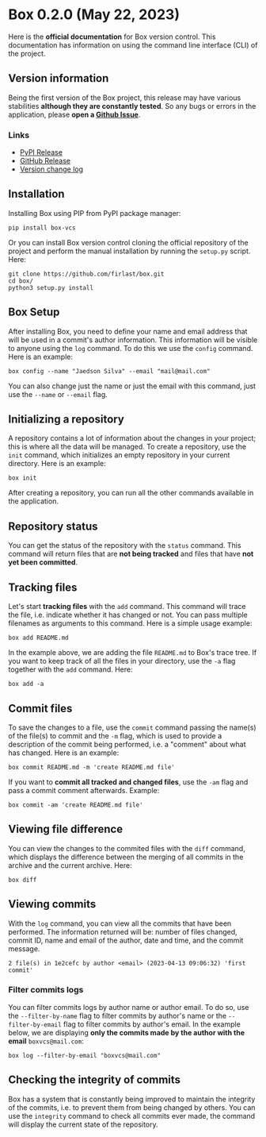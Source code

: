 # Box 0.2.0 (May 22, 2023)

Here is the **official documentation** for Box version control. This documentation has information on using the command line interface (CLI) of the project.

## Version information

Being the first version of the Box project, this release may have various stabilities **although they are constantly tested**. So any bugs or errors in the application, please **open a [Github Issue](https://github.com/firlast/box/issues)**.

### Links

- [PyPI Release](https://pypi.org/project/box-vcs/0.2.0)
- [GitHub Release](https://github.com/firlast/box/releases/tag/v0.2.0)
- [Version change log](https://github.com/firlast/box/blob/master/CHANGELOG.md#020)

## Installation

Installing Box using PIP from PyPI package manager:

```
pip install box-vcs
```

Or you can install Box version control cloning the official repository of the project and perform the manual installation by running the `setup.py` script. Here:

```
git clone https://github.com/firlast/box.git
cd box/
python3 setup.py install
```

## Box Setup

After installing Box, you need to define your name and email address that will be used in a commit's author information. This information will be visible to anyone using the `log` command. To do this we use the `config` command. Here is an example:

```
box config --name "Jaedson Silva" --email "mail@mail.com"
```

You can also change just the name or just the email with this command, just use the `--name` or `--email` flag.

## Initializing a repository

A repository contains a lot of information about the changes in your project; this is where all the data will be managed. To create a repository, use the `init` command, which initializes an empty repository in your current directory. Here is an example:

```
box init
```

After creating a repository, you can run all the other commands available in the application.

## Repository status

You can get the status of the repository with the `status` command. This command will return files that are **not being tracked** and files that have **not yet been committed**. 

## Tracking files

Let's start **tracking files** with the `add` command. This command will trace the file, i.e. indicate whether it has changed or not. You can pass multiple filenames as arguments to this command. Here is a simple usage example:

```
box add README.md
```

In the example above, we are adding the file `README.md` to Box's trace tree. If you want to keep track of all the files in your directory, use the `-a` flag together with the `add` command. Here:

```
box add -a
```

## Commit files

To save the changes to a file, use the `commit` command passing the name(s) of the file(s) to commit and the `-m` flag, which is used to provide a description of the commit being performed, i.e. a "comment" about what has changed. Here is an example:

```
box commit README.md -m 'create README.md file'
```

If you want to **commit all tracked and changed files**, use the `-am` flag and pass a commit comment afterwards. Example:

```
box commit -am 'create README.md file'
```

## Viewing file difference

You can view the changes to the commited files with the `diff` command, which displays the difference between the merging of all commits in the archive and the current archive. Here:

```
box diff
```

## Viewing commits

With the `log` command, you can view all the commits that have been performed. The information returned will be: number of files changed, commit ID, name and email of the author, date and time, and the commit message.

```
2 file(s) in 1e2cefc by author <email> (2023-04-13 09:06:32) 'first commit'
```

### Filter commits logs

You can filter commits logs by author name or author email. To do so, use the `--filter-by-name` flag to filter commits by author's name or the `--filter-by-email` flag to filter commits by author's email. In the example below, we are displaying **only the commits made by the author with the email** `boxvcs@mail.com`:

```
box log --filter-by-email "boxvcs@mail.com"
```

## Checking the integrity of commits

Box has a system that is constantly being improved to maintain the integrity of the commits, i.e. to prevent them from being changed by others. You can use the `integrity` command to check all commits ever made, the command will display the current state of the repository.